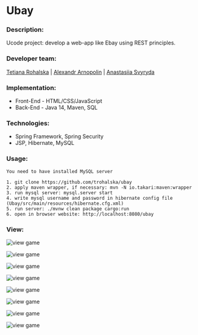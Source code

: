 # Ubay

### Description:
Ucode project: develop a web-app like Ebay using REST principles.

### Developer team:
 [Tetiana Rohalska](https://github.com/trohalska) | [Alexandr Arnopolin](https://github.com/arni30) | [Anastasiia Svyryda](https://github.com/NastiaSvyryda)

### Implementation:
- Front-End - HTML/CSS/JavaScript
- Back-End - Java 14, Maven, SQL

### Technologies:
- Spring Framework, Spring Security
- JSP, Hibernate, MySQL

### Usage:
```
You need to have installed MySQL server

1. git clone https://github.com/trohalska/ubay
2. apply maven wrapper, if necessary: mvn -N io.takari:maven:wrapper
3. run mysql server: mysql.server start
4. write mysql username and password in hibernate config file (Ubay/src/main/resources/hibernate.cfg.xml)
5. run server: ./mvnw clean package cargo:run
6. open in browser website: http://localhost:8080/ubay
```

### View:
![view game](https://raw.githubusercontent.com/arni30/Ubay/main/src/main/resources/01.png)

![view game](https://raw.githubusercontent.com/arni30/Ubay/main/src/main/resources/02.png)

![view game](https://raw.githubusercontent.com/arni30/Ubay/main/src/main/resources/03-1.png)

![view game](https://raw.githubusercontent.com/arni30/Ubay/main/src/main/resources/03.png)

![view game](https://raw.githubusercontent.com/arni30/Ubay/main/src/main/resources/04.png)

![view game](https://raw.githubusercontent.com/arni30/Ubay/main/src/main/resources/05.png)

![view game](https://raw.githubusercontent.com/arni30/Ubay/main/src/main/resources/06.png)

![view game](https://raw.githubusercontent.com/arni30/Ubay/main/src/main/resources/07.png)


